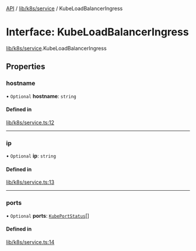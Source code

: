 [API](../API.md) / [lib/k8s/service](../modules/lib_k8s_service.md) / KubeLoadBalancerIngress

# Interface: KubeLoadBalancerIngress

[lib/k8s/service](../modules/lib_k8s_service.md).KubeLoadBalancerIngress

## Properties

### hostname

• `Optional` **hostname**: `string`

#### Defined in

[lib/k8s/service.ts:12](https://github.com/headlamp-k8s/headlamp/blob/072d2509b/frontend/src/lib/k8s/service.ts#L12)

___

### ip

• `Optional` **ip**: `string`

#### Defined in

[lib/k8s/service.ts:13](https://github.com/headlamp-k8s/headlamp/blob/072d2509b/frontend/src/lib/k8s/service.ts#L13)

___

### ports

• `Optional` **ports**: [`KubePortStatus`](lib_k8s_service.KubePortStatus.md)[]

#### Defined in

[lib/k8s/service.ts:14](https://github.com/headlamp-k8s/headlamp/blob/072d2509b/frontend/src/lib/k8s/service.ts#L14)
